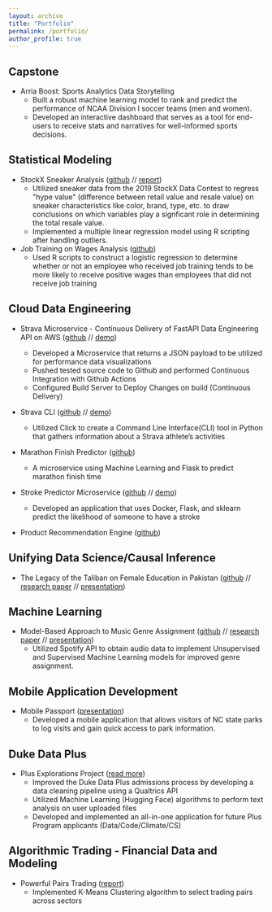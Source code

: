 ```yaml
---
layout: archive
title: "Portfolio"
permalink: /portfolio/
author_profile: true
---
```



## Capstone
* Arria Boost: Sports Analytics Data Storytelling
  * Built a robust machine learning model to rank and predict the performance of NCAA Division I soccer teams (men and women).
  * Developed an interactive dashboard that serves as a tool for end-users to receive stats and narratives for well-informed sports decisions.

## Statistical Modeling
* StockX Sneaker Analysis ([github](https://github.com/rmratliffbrown/stockx-sneaker-stats) // [report](https://github.com/rmratliffbrown/stockx-sneaker-stats/blob/main/final-report.pdf))
  * Utilized sneaker data from the 2019 StockX Data Contest to regress "hype value" (difference between retail value and resale value) on sneaker characteristics like color, brand, type, etc. to draw conclusions on which variables play a signficant role in determining the total resale value.
  * Implemented a multiple linear regression model using R scripting after handling outliers. 
* Job Training on Wages Analysis ([github](https://github.com/rmratliffbrown/job-training-wages))
  * Used R scripts to construct a logistic regression to determine whether or not an employee who received job training tends to be more likely to receive positive wages than employees that did not receive job training

## Cloud Data Engineering
* Strava Microservice - Continuous Delivery of FastAPI Data Engineering API on AWS ([github](https://github.com/rmratliffbrown/data-engineering-strava-api) // [demo](https://www.youtube.com/watch?v=sedq9HfGd0A)) 
  * Developed a Microservice that returns a JSON payload to be utilized for performance data visualizations 
  * Pushed tested source code to Github and performed Continuous Integration with Github Actions
  * Configured Build Server to Deploy Changes on build (Continuous Delivery)

* Strava CLI ([github](https://github.com/rmratliffbrown/strava-cli) // [demo](https://www.youtube.com/watch?v=SmJdEXsEwak))
  * Utilized Click to create a Command Line Interface(CLI) tool in Python that gathers information about a Strava athlete’s activities

* Marathon Finish Predictor ([github](https://github.com/rmratliffbrown/ml-marathon-finish-predictor))
  * A microservice using Machine Learning and Flask to predict marathon finish time

* Stroke Predictor Microservice ([github](https://github.com/rmratliffbrown/ml-stroke-predictor) // [demo](https://www.youtube.com/watch?v=Y9bSNdFvXZ4))
  * Developed an application that uses Docker, Flask, and sklearn predict the likelihood of someone to have a stroke
 
* Product Recommendation Engine ([github](https://github.com/rmratliffbrown/Recommend))

## Unifying Data Science/Causal Inference
* The Legacy of the Taliban on Female Education in Pakistan ([github](https://github.com/rmratliffbrown/uds-2022-ids-701-team-3) // [research paper](https://github.com/rmratliffbrown/uds-2022-ids-701-team-3/blob/main/40-docs/IDS-701_Final_Project_Report.pdf) // [presentation](https://youtu.be/eLjWIdr0psk))

## Machine Learning
* Model-Based Approach to Music Genre Assignment ([github](https://github.com/rmratliffbrown/ml-genre-assignment) // [research paper](https://github.com/rmratliffbrown/ml-genre-assignment/blob/main/30_docs/final-report.pdf) // [presentation](https://youtu.be/6-7XFk4KC9M)) 
  * Utilized Spotify API to obtain audio data to implement Unsupervised and Supervised Machine Learning models for improved genre assignment.

## Mobile Application Development
* Mobile Passport ([presentation](https://github.com/rmratliffbrown/mobile-passport/blob/main/Mobile%20Passport.pdf))
  * Developed a mobile application that allows visitors of NC state parks to log visits and gain quick access to park information. 

## Duke Data Plus
* Plus Explorations Project ([read more](https://bigdata.duke.edu/projects/plus-programs-data-exploration/))
  * Improved the Duke Data Plus admissions process by developing a data cleaning pipeline using a Qualtrics API
  * Utilized Machine Learning (Hugging Face) algorithms to perform text analysis on user uploaded files
  * Developed and implemented an all-in-one application for future Plus Program applicants (Data/Code/Climate/CS)

## Algorithmic Trading - Financial Data and Modeling
* Powerful Pairs Trading ([report]())
  * Implemented K-Means Clustering algorithm to select trading pairs across sectors 



